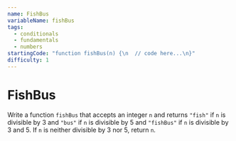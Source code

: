 ```yaml
---
name: FishBus
variableName: fishBus
tags:
  - conditionals
  - fundamentals
  - numbers
startingCode: "function fishBus(n) {\n  // code here...\n}"
difficulty: 1
---
```


# FishBus

Write a function `fishBus` that accepts an integer `n` and returns `"fish"` if `n` is divisible by 3 and `"bus"` if `n` is divisible by 5 and `"fishBus"` if `n` is divisible by 3 and 5. If `n` is neither divisible by 3 nor 5, return `n`.
